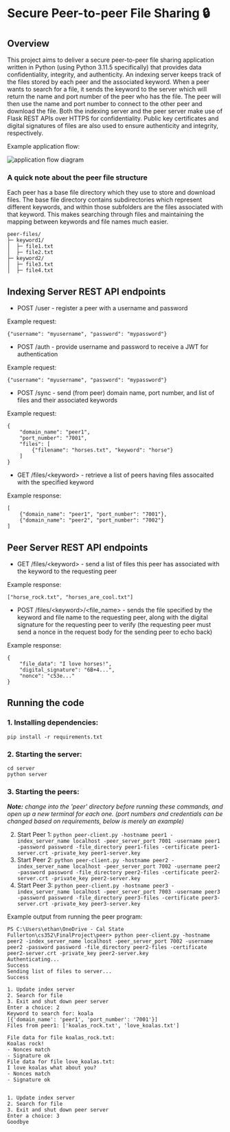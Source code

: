 # Secure Peer-to-peer File Sharing 🔒

## Overview

This project aims to deliver a secure peer-to-peer file sharing application written in Python (using Python 3.11.5 specifically) that provides data confidentiality, integrity, and authenticity. An indexing server keeps track of the files stored by each peer and the associated keyword. When a peer wants to search for a file, it sends the keyword to the server which will return the name and port number of the peer who has the file. The peer will then use the name and port number to connect to the other peer and download the file. Both the indexing server and the peer server make use of Flask REST APIs over HTTPS for confidentiality. Public key certificates and digital signatures of files are also used to ensure authenticity and integrity, respectively.

Example application flow:

![application flow diagram](https://github.com/ethansafai/cpsc352-final-project/blob/main/application-flow.png)

### A quick note about the peer file structure
Each peer has a base file directory which they use to store and download files. The base file directory contains subdirectories which represent different keywords, and within those subfolders are the files associated with that keyword. This makes searching through files and maintaining the mapping between keywords and file names much easier.
```
peer-files/
├─ keyword1/
│  ├─ file1.txt
│  ├─ file2.txt
├─ keyword2/
│  ├─ file3.txt
│  ├─ file4.txt
```

## Indexing Server REST API endpoints

- POST /user - register a peer with a username and password

Example request:
```
{"username": "myusername", "password": "mypassword"}
```

- POST /auth - provide username and password to receive a JWT for authentication

Example request:
```
{"username": "myusername", "password": "mypassword"}
```
- POST /sync - send (from peer) domain name, port number, and list of files and their associated keywords

Example request:
```
{
    "domain_name": "peer1",
    "port_number": "7001",
    "files": [
        {"filename": "horses.txt", "keyword": "horse"}
    ]
}
```
- GET /files/&lt;keyword&gt; - retrieve a list of peers having files assocaited with the specified keyword

Example response:
```
[
    {"domain_name": "peer1", "port_number": "7001"},
    {"domain_name": "peer2", "port_number": "7002"}
]
```

## Peer Server REST API endpoints

- GET /files/&lt;keyword&gt; - send a list of files this peer has associated with the keyword to the requesting peer

Example response:
```
["horse_rock.txt", "horses_are_cool.txt"]
```
- POST /files/&lt;keyword&gt;/&lt;file_name&gt; - sends the file specified by the keyword and file name to the requesting peer, along with the digital signature for the requesting peer to verify (the requesting peer must send a nonce in the request body for the sending peer to echo back)

Example response:
```
{
    "file_data": "I love horses!",
    "digital_signature": "6B+4...",
    "nonce": "c53e..."
}
```

## Running the code

### 1. Installing dependencies:

`pip install -r requirements.txt`

### 2. Starting the server:

```
cd server
python server
```

### 3. Starting the peers:

<em>**Note:** change into the 'peer' directory before running these commands, and open up a new terminal for each one. (port numbers and credentials can be changed based on requirements, below is merely an example)</em>

2. Start Peer 1:
   `python peer-client.py -hostname peer1 -index_server_name localhost -peer_server_port 7001 -username peer1 -password password -file_directory peer1-files -certificate peer1-server.crt -private_key peer1-server.key`
3. Start Peer 2:
   `python peer-client.py -hostname peer2 -index_server_name localhost -peer_server_port 7002 -username peer2 -password password -file_directory peer2-files -certificate peer2-server.crt -private_key peer2-server.key`
4. Start Peer 3:
   `python peer-client.py -hostname peer3 -index_server_name localhost -peer_server_port 7003 -username peer3 -password password -file_directory peer3-files -certificate peer3-server.crt -private_key peer3-server.key`

Example output from running the peer program:

```
PS C:\Users\ethan\OneDrive - Cal State Fullerton\cs352\FinalProject\peer> python peer-client.py -hostname peer2 -index_server_name localhost -peer_server_port 7002 -username peer2 -password password -file_directory peer2-files -certificate peer2-server.crt -private_key peer2-server.key
Authenticating...
Success
Sending list of files to server...
Success

1. Update index server
2. Search for file
3. Exit and shut down peer server
Enter a choice: 2
Keyword to search for: koala
[{'domain_name': 'peer1', 'port_number': '7001'}]
Files from peer1: ['koalas_rock.txt', 'love_koalas.txt']

File data for file koalas_rock.txt:
Koalas rock!
- Nonces match
- Signature ok
File data for file love_koalas.txt:
I love koalas what about you?
- Nonces match
- Signature ok


1. Update index server
2. Search for file
3. Exit and shut down peer server
Enter a choice: 3
Goodbye
```
